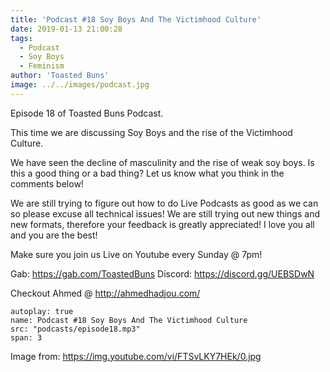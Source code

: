 ```yaml
---
title: 'Podcast #18 Soy Boys And The Victimhood Culture'
date: 2019-01-13 21:00:28
tags:
  - Podcast
  - Soy Boys
  - Feminism
author: 'Toasted Buns'
image: ../../images/podcast.jpg
---
```


Episode 18 of Toasted Buns Podcast.

This time we are discussing Soy Boys and the rise of the Victimhood Culture.

We have seen the decline of masculinity and the rise of weak soy boys. Is this a good thing or a bad thing? Let us know what you think in the comments below!

We are still trying to figure out how to do Live Podcasts as good as we can so please excuse all technical issues! We are still trying out new things and new formats, therefore your feedback is greatly appreciated! I love you all and you are the best!

Make sure you join us Live on Youtube every Sunday @ 7pm!

Gab: https://gab.com/ToastedBuns
Discord: https://discord.gg/UEBSDwN

<script async src="//pagead2.googlesyndication.com/pagead/js/adsbygoogle.js"></script><ins class="adsbygoogle" style="display:block; text-align:center;"  data-ad-layout="in-article"  data-ad-format="fluid"  data-ad-client="ca-pub-2164900147810573"  data-ad-slot="8817307412"></ins><script>(adsbygoogle = window.adsbygoogle || []).push({});</script>

Checkout Ahmed @ http://ahmedhadjou.com/

```audio
autoplay: true
name: Podcast #18 Soy Boys And The Victimhood Culture
src: "podcasts/episode18.mp3"
span: 3
```

Image from:
https://img.youtube.com/vi/FTSvLKY7HEk/0.jpg
